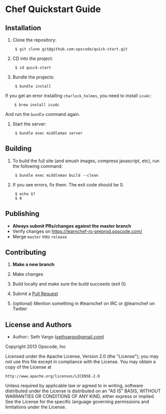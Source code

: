 Chef Quickstart Guide
=====================

Installation
------------
1. Clone the repository:

        $ git clone git@github.com:opscode/quick-start.git

1. CD into the project:

        $ cd quick-start

1. Bundle the projects:

        $ bundle install

  If you get an error installing `charlock_holmes`, you need to install `icu4c`:

        $ brew install icu4c

  And run the `bundle` command again.

1. Start the server:

        $ bundle exec middleman server


Building
--------
1. To build the full site (and smush images, compress javascript, etc), run the following command:

        $ bundle exec middleman build --clean

1. If you see errors, fix them. The exit code should be 0.

        $ echo $?
        $ 0


Publishing
----------
- **Always submit PRs/changes against the master branch**
- Verify changes on https://learnchef-rs-preprod.opscode.com/
- Merge `master` into `release`


Contributing
------------
1. **Make a new branch**

1. Make changes

1. Build locally and make sure the build succeeds (exit 0)

1. Submit a [Pull Request](https://github.com/opscode/quick-start/pull/new)

1. (optional) Mention something in #learnchef on IRC or @learnchef on Twitter


License and Authors
-------------------
- Author:: Seth Vargo (sethvargo@gmail.com)

Copyright 2013 Opscode, Inc

Licensed under the Apache License, Version 2.0 (the "License");
you may not use this file except in compliance with the License.
You may obtain a copy of the License at

    http://www.apache.org/licenses/LICENSE-2.0

Unless required by applicable law or agreed to in writing, software
distributed under the License is distributed on an "AS IS" BASIS,
WITHOUT WARRANTIES OR CONDITIONS OF ANY KIND, either express or implied.
See the License for the specific language governing permissions and
limitations under the License.
